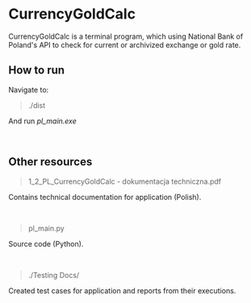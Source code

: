 # CurrencyGoldCalc

CurrencyGoldCalc is a terminal program, which using National Bank of Poland's API to check for current or archivized exchange or gold rate.

## How to run

Navigate to:
>./dist

And run *pl_main.exe*

<br>

## Other resources

>1_2_PL_CurrencyGoldCalc - dokumentacja techniczna.pdf

Contains technical documentation for application (Polish).

<br>

>pl_main.py

Source code (Python).

<br>

>./Testing Docs/

Created test cases for application and reports from their executions.
<br>
